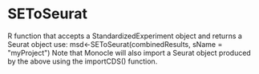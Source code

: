 # SEToSeurat
R function that accepts a StandardizedExperiment object and returns a Seurat object
use:
msd<-SEToSeurat(combinedResults, sName = "myProject")
Note that Monocle will also import a Seurat object produced by the above using the importCDS() function.
